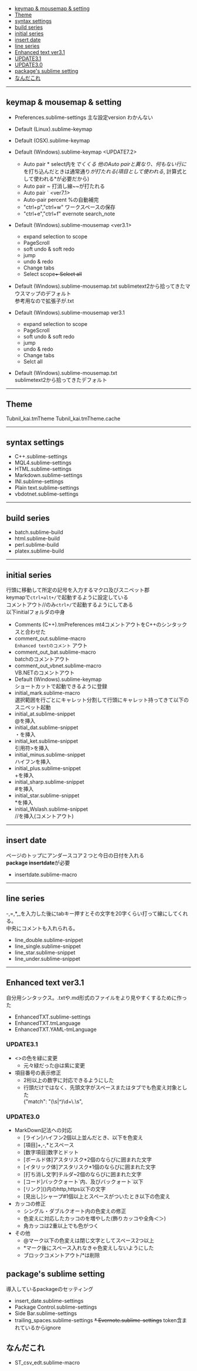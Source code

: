 + [keymap & mousemap & setting](#keymap-&-mousemap-&-setting)
+ [Theme](#theme)
+ [syntax settings](#syntax-settings)
+ [build series](#build-series)
+ [initial series](#initial-series)
+ [insert date](#insert-date)
+ [line series](#line-series)
+ [Enhanced text ver3.1](#enhanced-text-ver3.1)
+ [UPDATE3.1](#update3-1)
+ [UPDATE3.0](#update3-0)
+ [package's sublime setting](#package's-sublime-setting)
+ [なんだこれ](#なんだこれ)










-----------------------------------------------------------------------


## keymap & mousemap & setting
* Preferences.sublime-settings
	主な設定version わかんない
* Default (Linux).sublime-keymap
* Default (OSX).sublime-keymap
* Default (Windows).sublime-keymap
	<UPDATE7.2>
	+ Auto pair \*
		select内を*でくくる
		他のAuto pairと異なり、何もない行に*を打ち込んだときは通常通り*が打たれる(項目として使われる*, 計算式として使われる*が必要だから)
	+ Auto pair ~
		打消し線~~が打たれる
	+ Auto pair  \` 
	<ver7.1>  
	- Auto-pair percent %の自動補完  
	- "ctrl+p","ctrl+w" ワークスペースの保存  
	- "ctrl+e","ctrl+f" evernote search_note  

* Default (Windows).sublime-mousemap
	<ver3.1>  
	+ expand selection to scope
	+ PageScroll
	+ soft undo & soft redo
	+ jump
	+ undo & redo
	+ Change tabs
	+ Select scope~~+ Select all~~

* Default (Windows).sublime-mousemap.txt
	sublimetext2から拾ってきたマウスマップのデフォルト  
	参考用なので拡張子が.txt  

* Default (Windows).sublime-mousemap
	ver3.1
	+ expand selection to scope
	+ PageScroll
	+ soft undo & soft redo
	+ jump
	+ undo & redo
	+ Change tabs
	+ Selct all

* Default (Windows).sublime-mousemap.txt  
	sublimetext2から拾ってきたデフォルト
-----------------------------------------------------------------------
## Theme
Tubnil_kai.tmTheme
Tubnil_kai.tmTheme.cache






-----------------------------------------------------------------------
## syntax settings
* C++.sublime-settings
* MQL4.sublime-settings
* HTML.sublime-settings
* Markdown.sublime-settings
* INI.sublime-settings
* Plain text.sublime-settings
* vbdotnet.sublime-settings





-----------------------------------------------------------------------
## build series
* batch.sublime-build
* html.sublime-build
* perl.sublime-build
* platex.sublime-build


-----------------------------------------------------------------------
## initial series
行頭に移動して所定の記号を入力するマクロ及びスニペット郡  
keymapで`ctrl+alt+/`で起動するように設定している  
コメントアウト//のみ`ctrl+/`で起動するようにしてある  
以下initialフォルダの中身  
* Comments (C++).tmPreferences
	mt4コメントアウトをC++のシンタックスと合わせた
* comment_out.sublime-macro  
	 `Enhanced textのコメント` アウト  
* comment_out_bat.sublime-macro  
	batchのコメントアウト  
* comment_out_vbnet.sublime-macro  
	VB.NETのコメントアウト  
* Default (Windows).sublime-keymap  
	ショートカットで起動できるように登録  
* initial_mark.sublime-macro  
	選択範囲を行ごとにキャレット分割して行頭にキャレット持ってきて以下のスニペット起動
* initial_at.sublime-snippet  
	@を挿入
* initial_dat.sublime-snippet  
	・を挿入
* initial_ket.sublime-snippet  
	引用符>を挿入
* initial_minus.sublime-snippet  
	ハイフンを挿入
* initial_plus.sublime-snippet  
	+を挿入
* initial_sharp.sublime-snippet  
	#を挿入
* initial_star.sublime-snippet  
	*を挿入
* initial_Wslash.sublime-snippet  
	//を挿入(コメントアウト)




-----------------------------------------------------------------------
## insert date
ページのトップにアンダースコア２つと今日の日付を入れる  
**package insertdate**が必要
* insertdate.sublime-macro



-----------------------------------------------------------------------
## line series
-,=,*,_を入力した後にtabキー押すとその文字を20字くらい打って線にしてくれる。  
中央にコメントも入れられる。  
* line_double.sublime-snippet
* line_single.sublime-snippet
* line_star.sublime-snippet
* line_under.sublime-snippet




-----------------------------------------------------------------------
## Enhanced text ver3.1
自分用シンタックス。.txtや.md形式のファイルをより見やすくするために作った
* EnhancedTXT.sublime-settings
* EnhancedTXT.tmLanguage
* EnhancedTXT.YAML-tmLanguage

### UPDATE3.1
+ <>の色を緑に変更
	- 元々緑だった@は紫に変更
+ 項目番号の表示修正
	- 2桁以上の数字に対応できるようにした
	- 行頭だけではなく、先頭文字がスペースまたはタブでも色変え対象とした  
		{"match": "(\\s|^)\\d+\\.\\s",

### UPDATE3.0
+ MarkDown記法への対応  
	- [ライン]ハイフン2個以上並んだとき、以下を色変え  
	- [項目]+,-,*とスペース  
	- [数字項目]数字とドット  
	- [ボールド体]アスタリスク*2個のならびに囲まれた文字  
	- [イタリック体]アスタリスク*1個のならびに囲まれた文字  
	- [打ち消し文字]チルダ~2個のならびに囲まれた文字  
	- [コード]バッククォート\`内、及びバックォート\`以下  
	- [リンク]\(\)内のhttp,https以下の文字  
	- [見出し]シャープ#1個以上とスペースがついたとき以下の色変え  
+ カッコの修正  
	- シングル・ダブルクオート内の色変えの修正  
	- 色変えに対応したカッコのを増やした(飾りカッコや全角＜＞)  
	- 角カッコは2重以上でも色がつく  
+ その他  
	- @マーク以下の色変えは閉じ文字としてスペース2つ以上  
	- *マーク後にスペース入れなきゃ色変えしないようにした  
	- ブロックコメントアウト/*は削除  


## package's sublime setting
導入しているpackageのセッティング
* insert_date.sublime-settings
* Package Control.sublime-settings
* Side Bar.sublime-settings
* trailing_spaces.sublime-settings
~~* Evernote.sublime-settings~~		token含まれているからignore


## なんだこれ
* ST_csv_edt.sublime-macro







